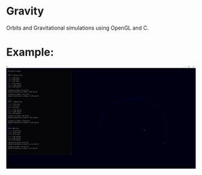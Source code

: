 # Gravity
Orbits and Gravitational simulations using OpenGL and C.

# Example:

<img src="https://raw.githubusercontent.com/TheMisterOdd/Gravity/main/images/example.png" alt="window output"/>
